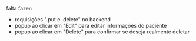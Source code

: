 falta fazer:
  - requisições ".put e .delete" no backend
  - popup ao clicar em "Edit" para editar informações do paciente
  - popup ao clicar em "Delete" para confirmar se deseja realmente deletar
  